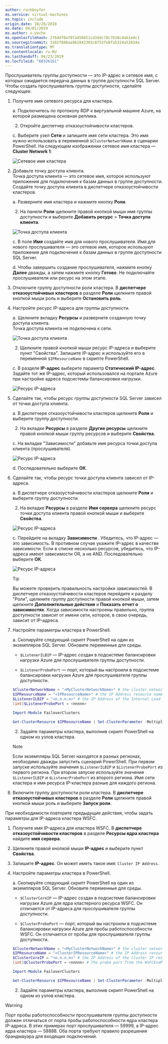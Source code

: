 ```yaml
---
author: rockboyfor
ms.service: virtual-machines
ms.topic: include
origin.date: 10/26/2018
ms.date: 04/01/2019
ms.author: v-yeche
ms.openlocfilehash: 276ddf0a70fa450451cd3ddc78c7610c4ab1edc1
ms.sourcegitcommit: 3102f886aa962842303c8753fe8fa5324a52834a
ms.translationtype: MT
ms.contentlocale: ru-RU
ms.lasthandoff: 04/23/2019
ms.locfileid: "60326161"
---
```

Прослушиватель группы доступности — это IP-адрес и сетевое имя, с которых ожидается передача данных в группе доступности SQL Server. Чтобы создать прослушиватель группы доступности, сделайте следующее:

1. <a name="getnet"></a>Получите имя сетевого ресурса для кластера.

    a. Подключитесь по протоколу RDP к виртуальной машине Azure, на которой размещена основная реплика. 

    2. Откройте диспетчер отказоустойчивости кластеров.

    c. Выберите узел **Сети** и запишите имя сети кластера. Это имя нужно использовать в переменной `$ClusterNetworkName` в сценарии PowerShell. На следующем изображении сетевое имя кластера — **Cluster Network 1**:

   ![Сетевое имя кластера](./media/virtual-machines-ag-listener-configure/90-clusternetworkname.png)

2. <a name="addcap"></a>Добавьте точку доступа клиента.  
    Точка доступа клиента — это сетевое имя, которое используют приложения для подключения к базам данных в группе доступности. Создайте точку доступа клиента в диспетчере отказоустойчивости кластеров.

    a. Разверните имя кластера и нажмите кнопку **Роли**.

    2. На панели **Роли** щелкните правой кнопкой мыши имя группы доступности и выберите **Добавить ресурс** > **Точка доступа клиента**.

   ![Точка доступа клиента](./media/virtual-machines-ag-listener-configure/92-addclientaccesspoint.png)

    c. В поле **Имя** создайте имя для нового прослушивателя. 
   Имя для нового прослушивателя — это сетевое имя, которое используют приложения для подключения к базам данных в группе доступности SQL Server.

    d. Чтобы завершить создание прослушивателя, нажмите кнопку **Далее** дважды, а затем нажмите кнопку **Готово**. Не подключайте прослушивателя или ресурс на этом этапе.

3. Отключите группу доступности роли кластера. В **диспетчере отказоустойчивых кластеров** в разделе **Роли** щелкните правой кнопкой мыши роль и выберите **Остановить роль**.

4. <a name="congroup"></a>Настройте ресурс IP-адреса для группы доступности.

    a. Щелкните вкладку **Ресурсы** и разверните созданную точку доступа клиента.  
    Точка доступа клиента не подключена к сети.

   ![Точка доступа клиента](./media/virtual-machines-ag-listener-configure/94-newclientaccesspoint.png) 

    2. Щелкните правой кнопкой мыши ресурс IP-адреса и выберите пункт "Свойства". Запишите IP-адрес и используйте его в переменной `$IPResourceName` в скрипте PowerShell.

    c. В разделе **IP-адрес** выберите параметр **Статический IP-адрес**. Задайте тот же IP-адрес, который использовался на портале Azure при настройке адреса подсистемы балансировки нагрузки.

   ![Ресурс IP-адреса](./media/virtual-machines-ag-listener-configure/96-ipresource.png) 

    <!-----------------------I don't see this option on server 2016
    1. Disable NetBIOS for this address and click **OK**. Repeat this step for each IP resource if your solution spans multiple Azure VNets. 
    ------------------------->

5. <a name = "dependencyGroup"></a>Сделайте так, чтобы ресурс группы доступности SQL Server зависел от точки доступа клиента.

    a. В диспетчере отказоустойчивости кластеров щелкните **Роли** и выберите группу доступности.

    2. На вкладке **Ресурсы** в разделе **Другие ресурсы** щелкните правой кнопкой мыши группу ресурсов и выберите **Свойства**. 

    c. На вкладке "Зависимости" добавьте имя ресурса точки доступа клиента (прослушивателя).

   ![Ресурс IP-адреса](./media/virtual-machines-ag-listener-configure/97-propertiesdependencies.png) 

    d. Последовательно выберите **ОК**.

6. <a name="listname"></a>Сделайте так, чтобы ресурс точки доступа клиента зависел от IP-адреса.

    a. В диспетчере отказоустойчивости кластеров щелкните **Роли** и выберите группу доступности. 

    2. На вкладке **Ресурсы** в разделе **Имя сервера** щелкните ресурс точки доступа клиента правой кнопкой мыши и выберите **Свойства**. 

   ![Ресурс IP-адреса](./media/virtual-machines-ag-listener-configure/98-dependencies.png) 

    c. Перейдите на вкладку **Зависимости** . Убедитесь, что IP-адрес — это зависимость. В противном случае укажите IP-адрес в качестве зависимости. Если в списке несколько ресурсов, убедитесь, что IP-адреса имеют зависимости OR, а не AND. Последовательно выберите **ОК**. 

   ![Ресурс IP-адреса](./media/virtual-machines-ag-listener-configure/98-propertiesdependencies.png) 

    >[!TIP]
    >Вы можете проверить правильность настройки зависимостей. В диспетчере отказоустойчивости кластеров перейдите к разделу "Роли", щелкните группу доступности правой кнопкой мыши, затем щелкните **Дополнительные действия** и **Показать отчет о зависимостях**. Когда зависимости настроены правильно, группа доступности зависит от имени сети, которое, в свою очередь, зависит от IP-адреса. 

7. <a name="setparam"></a>Настройте параметры кластера в PowerShell.

   a. Скопируйте следующий скрипт PowerShell на один из экземпляров SQL Server. Обновите переменные для среды.

   - `$ListenerILBIP` — IP-адрес создан в подсистеме балансировки нагрузки Azure для прослушивателя группы доступности.

   - `$ListenerProbePort` — порт, который вы настроили в подсистеме балансировки нагрузки Azure для прослушивателя группы доступности.

   ```PowerShell
   $ClusterNetworkName = "<MyClusterNetworkName>" # the cluster network name (Use Get-ClusterNetwork on Windows Server 2012 of higher to find the name)
   $IPResourceName = "<IPResourceName>" # the IP Address resource name
   $ListenerILBIP = "<n.n.n.n>" # the IP Address of the Internal Load Balancer (ILB). This is the static IP address for the load balancer you configured in the Azure portal.
   [int]$ListenerProbePort = <nnnnn>

   Import-Module FailoverClusters

   Get-ClusterResource $IPResourceName | Set-ClusterParameter -Multiple @{"Address"="$ListenerILBIP";"ProbePort"=$ListenerProbePort;"SubnetMask"="255.255.255.255";"Network"="$ClusterNetworkName";"EnableDhcp"=0}
   ```

   2. Задайте параметры кластера, выполнив скрипт PowerShell на одном из узлов кластера.  

   > [!NOTE]
   > Если экземпляры SQL Server находятся в разных регионах, необходимо дважды запустить сценарий PowerShell. При первом запуске используйте значения `$ListenerILBIP` и `$ListenerProbePort` из первого региона. При втором запуске используйте значения `$ListenerILBIP` и `$ListenerProbePort` из второго региона. Имя сети кластера и имя ресурса IP-кластера разные для каждого региона.

8. Включите группу доступности роли кластера. В **диспетчере отказоустойчивых кластеров** в разделе **Роли** щелкните правой кнопкой мыши роль и выберите **Запуск роли**.

При необходимости повторите предыдущие действия, чтобы задать параметры для IP-адреса кластера WSFC.

1. Получите имя IP-адреса для кластера WSFC. В **диспетчере отказоустойчивости кластеров** в разделе **Ресурсы ядра кластера** найдите **имя сервера**.

2. Щелкните правой кнопкой мыши **IP-адрес** и выберите пункт **Свойства**.

3. Запишите **IP-адрес**. Он может иметь такое имя: `Cluster IP Address`. 

4. <a name="setwsfcparam"></a>Настройте параметры кластера в PowerShell.

   a. Скопируйте следующий скрипт PowerShell на один из экземпляров SQL Server. Обновите переменные для среды.

   - `$ClusterCoreIP` — IP-адрес создан в подсистеме балансировки нагрузки Azure для ядра кластерного ресурса WSFC. Он отличается от IP-адреса для прослушивателя группы доступности.

   - `$ClusterProbePort` — порт, который вы настроили в подсистеме балансировки нагрузки Azure для пробы работоспособности WSFC. Он отличается от пробы для прослушивателя группы доступности.

   ```PowerShell
   $ClusterNetworkName = "<MyClusterNetworkName>" # the cluster network name (Use Get-ClusterNetwork on Windows Server 2012 of higher to find the name)
   $IPResourceName = "<ClusterIPResourceName>" # the IP Address resource name
   $ClusterCoreIP = "<n.n.n.n>" # the IP Address of the Cluster IP resource. This is the static IP address for the load balancer you configured in the Azure portal.
   [int]$ClusterProbePort = <nnnnn> # The probe port from the WSFCEndPointprobe in the Azure portal. This port must be different from the probe port for the availability group listener probe port.

   Import-Module FailoverClusters

   Get-ClusterResource $IPResourceName | Set-ClusterParameter -Multiple @{"Address"="$ClusterCoreIP";"ProbePort"=$ClusterProbePort;"SubnetMask"="255.255.255.255";"Network"="$ClusterNetworkName";"EnableDhcp"=0}
   ```

   2. Задайте параметры кластера, выполнив скрипт PowerShell на одном из узлов кластера.  

>[!WARNING]
>Порт пробы работоспособности прослушивателя группы доступности должен отличаться от порта пробы работоспособности ядра кластера IP-адреса. В этих примерах порт прослушивателя — 59999, а IP-адрес ядра кластера — 58888. Оба порта требуют правило разрешения брандмауэра для входящих подключений.

<!-- Update_Description: update meta propreties, wording update -->